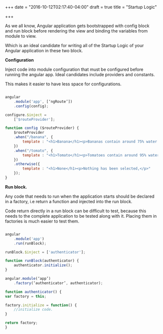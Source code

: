 +++
date = "2016-10-12T02:17:40-04:00"
draft = true
title = "Startup Logic"

+++

As we all know, Angular application gets bootstrapped with config block and run block before rendering the view and binding the variables from module to view.

Which is an ideal candidate for writing all of the Startup Logic of your Angular application in these two block.

<b>Configuration</b>

Inject code into module configuration that must be configured before running the angular app. Ideal candidates include providers and constants.

This makes it easier to have less space for configurations.

```javascript

angular
    .module('app', [‘ngRoute’])
    .config(config);

configure.$inject =
    ['$routeProvider'];

function config ($routeProvider) {
    $routeProvider
    .when("/banana", {
        template : "<h1>Banana</h1><p>Bananas contain around 75% water.</p>"
    })
    .when("/tomato", {
        template : "<h1>Tomato</h1><p>Tomatoes contain around 95% water.</p>"
    })
    .otherwise({
        template : "<h1>None</h1><p>Nothing has been selected,</p>"
    });
}

```

<b>Run block.</b>

Any code that needs to run when the application starts should be declared in a factory, i.e return a function and injected into the run block.

Code return directly in a run block can be difficult to test, because this needs to the complete application to be tested along with it. Placing them in factories is much easier to test them.

```javascript

angular
    .module('app')
    .run(runBlock);

runBlock.$inject = ['authenticator'];

function runBlock(authenticator) {
    authenticator.initialize();
}

angular.module(‘app’)
	.factory(‘authenticator’, authenticator);

function authenticator() {
var factory = this;

factory.initialize = function() {
	//initialize code.
}

return factory;
}

```
